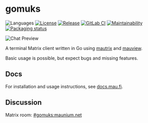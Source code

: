 # gomuks
![Languages](https://img.shields.io/github/languages/top/tulir/gomuks.svg)
[![License](https://img.shields.io/github/license/tulir/gomuks.svg)](LICENSE)
[![Release](https://img.shields.io/github/release/tulir/gomuks/all.svg)](https://github.com/tulir/gomuks/releases)
[![GitLab CI](https://mau.dev/tulir/gomuks/badges/master/pipeline.svg)](https://mau.dev/tulir/gomuks/pipelines)
[![Maintainability](https://img.shields.io/codeclimate/maintainability/tulir/gomuks.svg)](https://codeclimate.com/github/tulir/gomuks)
[![Packaging status](https://repology.org/badge/tiny-repos/gomuks.svg)](https://repology.org/project/gomuks/versions)

![Chat Preview](chat-preview.png)

A terminal Matrix client written in Go using [mautrix](https://github.com/tulir/mautrix-go) and [mauview](https://github.com/tulir/mauview).

Basic usage is possible, but expect bugs and missing features.

## Docs
For installation and usage instructions, see [docs.mau.fi](https://docs.mau.fi/gomuks/).

## Discussion
Matrix room: [#gomuks:maunium.net](https://matrix.to/#/#gomuks:maunium.net)
